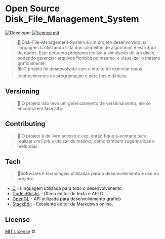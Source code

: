 
# Open Source Disk_File_Management_System
![Developer](https://img.shields.io/badge/GabrielFSSantos-Disk__File__Management__System-blue)
[![licence mit](https://img.shields.io/github/license/GabrielFSSantos/Disk_File_Management_System)](https://github.com/GabrielFSSantos/Disk_File_Management_System/blob/master/LICENSE.md)

> :minidisc:  Disk-File-Management-System é um projeto desenvolvido na linguagem C utilizando lista dos conceitos de algoritmos e estrutura de dados. Este pequeno programa realiza a simulação de um disco, podendo gerenciar arquivos fictícios no mesmo, e visualizar o mesmo graficamente.  <br>
> :books: O projeto foi desenvolvido com o intuito de exercitar meus conhecimentos de programação e para fins didáticos.

## Versioning
> :flags: O projeto não teve um gerenciamento de versionamento, ele se encontra em fase alfa.

## Contributing
> :information_desk_person: O projeto é de livre acesso e uso, então fique à-vontade para realizar um Fork e utilizar do mesmo, como também sugerir dicas e melhorias.

## Tech
> :space_invader:Softwares e tecnologias utilizadas para o desenvolvimento e uso do projeto:

* [C] - Linguagem utilizada para todo o desenvolvimento.
* [Code::Blocks] - Ótimo editor de texto e API C.
* [OpenGL] - API utilizada para desenvolvimento gráfico
* [StackEdit] - Excelente editor de Markdown online.

## License
[MIT License](https://github.com/afonsopacifer/open-source-boilerplate/blob/master/LICENSE.md) ©



[C]: <https://webstore.ansi.org/Standards/INCITS/INCITSISOIEC98992012>
[Code::Blocks]: <http://www.codeblocks.org/>
[OpenGL]: <https://www.opengl.org/>
[StackEdit]: <https://stackedit.io/>

